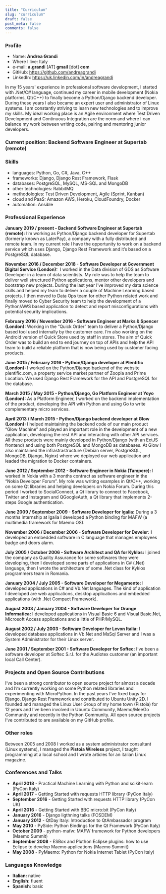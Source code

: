```yaml
---
title: "Curriculum"
slug: "curriculum"
draft: false
post_meta: false
comments: false
---
```


### Profile

-   Name: **Andrea Grandi**
-   Where I live: Italy
-   e-mail: **a.grandi** \[AT\] **gmail** \[dot\] **com**
-   GitHub: <https://github.com/andreagrandi>
-   LinkedIn: <https://uk.linkedin.com/in/andreagrandi>

In my 15 years' experience in professional software development, I
started with .Net/C\# language, continued my career in mobile
development (Nokia platforms, Qt/C++) to finally become a Python/Django
backend developer. During these years I also became an expert user and
administrator of Linux systems. I am constantly striving to learn new
technologies and to improve my skills. My ideal working place is an
Agile environment where Test Driven Development and Continuous
Integration are the norm and where I can balance my work between writing
code, pairing and mentoring junior developers.

### **Current position:** Backend Software Engineer at Supertab (remote)

### Skills

-   languages: Python, Go, C\#, Java, C++
-   frameworks: Django, Django Rest Framework, Flask
-   databases: PostgreSQL, MySQL, MS-SQL and MongoDB
-   other technologies: RabbitMQ
-   methodologies: Test Driven Development, Agile (Sprint, Kanban)
-   cloud and PaaS: Amazon AWS, Heroku, CloudFoundry, Docker
-   automation: Ansible

### Professional Experience

**January 2019 / present - Backend Software Engineer at Supertab (remote):**
I’m working as Python/Django backend developer for Supertab (formerly known as LaterPay), 
a company with a fully distributed and remote team.
In my current role I have the opportunity to work on a backend service which uses Django, Django Rest Framework
and it’s based on a PostgreSQL database.

**November 2016 / December 2018 - Software Developer at Government Digital Service (London):** 
I worked in the Data division of GDS as Software Developer in a team of data scientists.
My role was to help the team to deliver well structured Python applications, mentor other 
developers and bootstrap new projects. During the last year I’ve improved my data science 
skills and helped my team to deliver a couple of Machine Learning based projects. 
I then moved to Data Ops team for other Python related work and finally moved to Cyber Security 
team to help the development of a Python/AWS based application to detect and report misconfigurations 
with potential security implications.

**February 2016 / November 2016 - Software Engineer at Marks & Spencer (London):** 
Working in the “Quick Order” team to deliver a Python/Django
based tool used internally by the customer care. I’m also working on the
Android version of Quick Store used by staff in stores. The aim of Quick
Order was to build an end to end journey on top of APIs and help the API
team to build a reliable platform that is now being used by customer
facing products.

**June 2015 / February 2016 - Python/Django developer at Plentific (London):**
I worked on the Python/Django backend of the website
plentific.com, a property service market partner of Zoopla and Prime
Location. We used Django Rest Framework for the API and PostgreSQL for
the database.

**March 2015 / May 2015 - Python/Django, Go Platform Engineer at Yoyo (London):**
As a Platform Engineer, I worked on the backend
implementation of the product, developing the API with Python and using
Go to write complementary micro services.

**April 2013 / March 2015 - Python/Django backend developer at Glow (London):**
I helped maintaining the backend code of our main product
“Glow Machine” and played an important role in the development of a new
application, developing the rest API and interacting with other API
services. All these products were mainly developed in Python/Django
(with an ExtJS frontend) and using both PostgreSQL and MongoDB as
databases. At Glow I also maintained the infrastrastructure (Debian
server, PostgreSQL, MongoDB, Django, Nginx) where we deployed our web
application and leaded the migration to Docker containers.

**June 2012 / September 2012 - Software Engineer in Nokia (Tampere):** I
worked in Nokia with a 3 months contract as software engineer in the
“Nokia Developer Forum”. My role was writing examples in Qt/C++, working
on some Qt libraries and helping developers on Nokia Forum. During this
period I worked to SocialConnect, a Qt library to connect to Facebook,
Twitter and Instagram and QGoogleAuth, a Qt library that implements
2-steps Google authentication.

**June 2009 / September 2009 - Software Developer for Igalia:** During a
3 months Internship at Igalia I developed a Python binding for MAFW (a
multimedia framework for Maemo OS).

**November 2006 / December 2006 - Software Developer for Develer:** I
developed an embedded software in C language that manages employees
badge and doors alarm.

**July 2005 / October 2006 - Software Architect and QA for Kyklos:** I
joined the company as Quality Assurance for some softwares they were
developing, then I developed some parts of applications in C\# (.Net)
language, then I wrote the architecture of some .Net class for Kyklos
programmers team in Romania.

**January 2004 / July 2005 - Software Developer for Megamente:** I
developed applications in C\# and Vb.Net languages. The kind of
application I developed are web applications, desktop applications
and embedded applications (with .Net Compact Framework).

**August 2003 / January 2004 - Software Developer for Orange Informatica:**
I developed applications in Visual Basic 6 and Visual
Basic.Net, Microsoft Access applications and a little of PHP/MySQL.

**August 2002 / July 2003 - Software Developer for Levon Italia:** I
developed database applications in Vb.Net and MsSql Server and I was a
System Administrator for their Linux server.

**June 2001 / September 2001 - Software Developer for Softec:** I’ve
been a software developer at Softec S.r.l. for the Audiotex customer (an
important local Call Center).

### Projects and Open Source Contributions

I’ve been a strong contributor to open source project for almost a
decade and I’m currently working on some Python related libraries and
experimenting with MicroPython. In the past years I’ve fixed bugs for
Django, Django Rest Framework and contributed to Ubuntu Unity 2D. I
founded and managed the Linux User Group of my home town (Pistoia) for
12 years and I’ve been involved in Ubuntu Community, Maemo/MeeGo
Community and recently in the Python Community. All open source projects
I’ve contributed to are available on my GitHub profile.

### Other roles

Between 2005 and 2008 I worked as a system administrator consultant
(Linux systems), I managed the **Pistoia Wireless** project, I taught
programming at a local school and I wrote articles for an italian Linux
magazine.

### Conferences and Talks

-   **April 2018** - Practical Machine Learning with Python and scikit-learn
    (PyCon Italy)
-   **April 2017** - Getting Started with requests HTTP library
    (PyCon Italy)
-   **September 2016** - Getting Started with requests HTTP library
    (PyCon UK)
-   **April 2016** - Getting Started with BBC micro:bit (PyCon Italy)
-   **January 2016** - Django ligthning talks (FOSDEM)
-   **January 2012** - QtDay Italy: Introduction to QtAmbassador program
-   **May 2010** - PySide: Python Bindings for the Qt Framework (PyCon
    Italy)
-   **October 2009** - python-mafw: MAFW framework for Python developers
    (Maemo Summit)
-   **September 2008** - ESBox and Pluthon Eclipse plugins: how to use
    Eclipse to develop Maemo applications (Maemo Summit)
-   **May 2008** - PyMaemo: Python for Nokia Internet Tablet (PyCon
    Italy)

### Languages Knowledge

-   **Italian:** native
-   **English:** fluent
-   **Spanish:** basic
